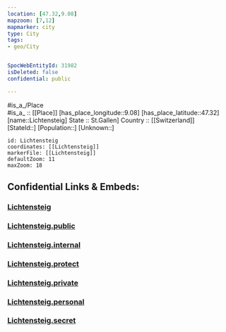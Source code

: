 ```yaml
---
location: [47.32,9.08] 
mapzoom: [7,12] 
mapmarker: city 
type: City
tags:
- geo/City


SpocWebEntityId: 31982
isDeleted: false
confidential: public

---
```

#is_a_/Place  
#is_a_ :: [[Place]] 
[has_place_longitude::9.08] 
[has_place_latitude::47.32] 
[name::Lichtensteig] 
State :: St.Gallen] 
Country :: [[Switzerland]]  
[StateId::] 
[Population::] 
[Unknown::] 


```leaflet
id: Lichtensteig
coordinates: [[Lichtensteig]] 
markerFile: [[Lichtensteig]] 
defaultZoom: 11 
maxZoom: 18
```


## Confidential Links & Embeds: 

### [Lichtensteig](/_Standards/Earth/Continent/Europe/Europe~Central/Switzerland/Switzerland~Cantons/St.Gallen,Canton/City/Lichtensteig.md) 

### [Lichtensteig.public](/_public/Earth/Continent/Europe/Europe~Central/Switzerland/Switzerland~Cantons/St.Gallen,Canton/City/Lichtensteig.public.md) 

### [Lichtensteig.internal](/_internal/Earth/Continent/Europe/Europe~Central/Switzerland/Switzerland~Cantons/St.Gallen,Canton/City/Lichtensteig.internal.md) 

### [Lichtensteig.protect](/_protect/Earth/Continent/Europe/Europe~Central/Switzerland/Switzerland~Cantons/St.Gallen,Canton/City/Lichtensteig.protect.md) 

### [Lichtensteig.private](/_private/Earth/Continent/Europe/Europe~Central/Switzerland/Switzerland~Cantons/St.Gallen,Canton/City/Lichtensteig.private.md) 

### [Lichtensteig.personal](/_personal/Earth/Continent/Europe/Europe~Central/Switzerland/Switzerland~Cantons/St.Gallen,Canton/City/Lichtensteig.personal.md) 

### [Lichtensteig.secret](/_secret/Earth/Continent/Europe/Europe~Central/Switzerland/Switzerland~Cantons/St.Gallen,Canton/City/Lichtensteig.secret.md)

